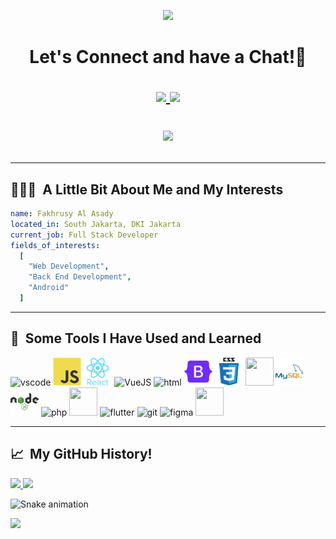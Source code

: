 <p align="center">
  <img src="https://capsule-render.vercel.app/api?type=waving&color=gradient&text=Nggih-Maseh!&height=100&section=header"/>
</p>

<h1 align="center">
  Let's Connect and have a Chat!💬
<p align="center">
<a href="https://www.linkedin.com/in/fakhrusy-al-asady/" target="_blank">
  <img height="50" src="https://img.icons8.com/doodle/344/linkedin-circled.png"/>
</a>
<a href="https://portome-fahru.vercel.app/" target="_blank">
  <img height="50" src="https://img.icons8.com/external-kiranshastry-lineal-color-kiranshastry/344/external-portfolio-banking-and-finance-kiranshastry-lineal-color-kiranshastry.png"/>
</a>
</p>
<p align="center">
  <img src= "https://c.tenor.com/gf5EDxzgiFsAAAAd/luffy.gif">
</p>

---

<h2> 👨🏻‍💻 &nbsp;A Little Bit About Me and My Interests</h2>

```yaml
name: Fakhrusy Al Asady
located_in: South Jakarta, DKI Jakarta
current_job: Full Stack Developer 
fields_of_interests:
  [
    "Web Development",
    "Back End Development",
    "Android"
  ]
```
  
---  

<h2> 🚀 &nbsp;Some Tools I Have Used and Learned</h2>
<p align="left">
<img src="https://cdn.jsdelivr.net/gh/devicons/devicon/icons/vscode/vscode-original.svg" alt="vscode" width="45" height="45"/>
<img src="https://raw.githubusercontent.com/devicons/devicon/master/icons/javascript/javascript-original.svg" alt="javascript" width="45" height="45" />
<img src="https://raw.githubusercontent.com/devicons/devicon/master/icons/react/react-original-wordmark.svg" alt="react" width="45" height="45" />
<img src="https://cdn.jsdelivr.net/gh/devicons/devicon/icons/vuejs/vuejs-original-wordmark.svg" alt="VueJS" width="45" height="45"/>
<img src="https://cdn.jsdelivr.net/gh/devicons/devicon/icons/html5/html5-original.svg" alt="html" width="45" height="45"/>
<img src="https://raw.githubusercontent.com/devicons/devicon/master/icons/bootstrap/bootstrap-plain.svg" alt="bootstrap" width="45" height="45" />
<img src="https://raw.githubusercontent.com/devicons/devicon/master/icons/css3/css3-original-wordmark.svg" alt="css3" width="45" height="45" />
<img src="https://img.icons8.com/color/344/postgreesql.png" width="45" height="45" />
<img src="https://raw.githubusercontent.com/devicons/devicon/master/icons/mysql/mysql-original-wordmark.svg" alt="mysql" width="45" height="45" />
<img src="https://raw.githubusercontent.com/devicons/devicon/master/icons/nodejs/nodejs-original-wordmark.svg" alt="nodejs" width="45" height="45" />
<img src="https://cdn.jsdelivr.net/gh/devicons/devicon/icons/php/php-original.svg" alt="php" width="45" height="45"/>
<img src="https://cdn.jsdelivr.net/gh/devicons/devicon@latest/icons/laravel/laravel-original.svg" width="45" height="45"/>
<img src="https://cdn.jsdelivr.net/gh/devicons/devicon/icons/flutter/flutter-original.svg" alt="flutter" width="45" height="45"/>
<img src="https://cdn.jsdelivr.net/gh/devicons/devicon/icons/git/git-original.svg" alt="git" width="45" height="45"/>
<img src="https://cdn.jsdelivr.net/gh/devicons/devicon/icons/figma/figma-original.svg" alt="figma" width="45" height="45"/>   
<img src="https://cdn.jsdelivr.net/gh/devicons/devicon@latest/icons/mongodb/mongodb-original.svg" width="45" height="45" />
</p>

---

<h2> 📈 &nbsp;My GitHub History!</h2>
<a href="https://github.com/thepiyushmalhotra">
  <img height="180em" src="https://github-readme-stats.vercel.app/api?username=fahru4&theme=noctis_minimus&show_icons=true" />
  <img height="180em" src="https://github-readme-stats.vercel.app/api/top-langs/?username=fahru4&theme=noctis_minimus&layout=compact" />
</a>

![Snake animation](https://github.com/thepiyushmalhotra/thepiyushmalhotra/blob/output/github-contribution-grid-snake.svg)
  
<p align="left">
  <img src="https://capsule-render.vercel.app/api?type=waving&color=gradient&height=100&section=footer"/>
</p>
